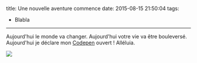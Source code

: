 title: Une nouvelle aventure commence
date: 2015-08-15 21:50:04
tags:
- Blabla
---

Aujourd'hui le monde va changer. Aujourd'hui votre vie va être bouleversé. Aujourd'hui je déclare mon  [Codepen](http://codepen.io/karlito40/) ouvert !
Alléluia.


<img src="http://blog.codepen.io/wp-content/uploads/2012/06/Black-Small.png" >
